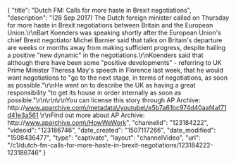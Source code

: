 {
    "title": "Dutch FM: Calls for more haste in Brexit negotiations",
    "description": "(28 Sep 2017) The Dutch foreign minister called on Thursday for more haste in Brexit negotiations between Britain and the European Union.\r\nBart Koenders was speaking shortly after the European Union's chief Brexit negotiator Michel Barnier said that talks on Britain's departure are weeks or months away from making sufficient progress, despite hailing a positive \"new dynamic\" in the negotiations.\r\nKoenders said that although there have been some \"positive developments\" - referring to UK Prime Minister Theresa May's speech in Florence last week, that he would want negotiations to \"go to the next stage, in terms of negotiations, as soon as possible.\"\r\nHe went on to describe the UK as having a great responsibility \"to get its house in order internally as soon as possible.\"\r\n\r\n\r\nYou can license this story through AP Archive: http:\/\/www.aparchive.com\/metadata\/youtube\/e5b7a61bc974d40aaf4af71d41e3a561 \r\nFind out more about AP Archive: http:\/\/www.aparchive.com\/HowWeWork",
    "channelid": "123184222",
    "videoid": "123186746",
    "date_created": "1507117266",
    "date_modified": "1508436477",
    "type": "captivate",
    "layout": "channelVideo",
    "url": "\/c1\/dutch-fm-calls-for-more-haste-in-brexit-negotiations\/123184222-123186746"
}